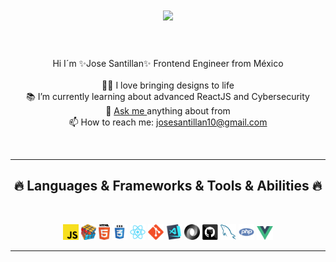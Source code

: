 <h1 align="center">
  <a href="https://git.io/typing-svg">
    <img src="https://readme-typing-svg.herokuapp.com?font=Fira+Code&color=%2336BCF7&duration=6000&center=true&vCenter=true&width=450&lines=Hello+everyone+%F0%9F%91%8B%F0%9F%91%8B;I%C2%B4m+Jos%C3%A9+Santill%C3%A1n+%F0%9F%A7%91%F0%9F%8F%BB+;A+passionate+FrontEnd+Engineer+%E2%9D%A4%EF%B8%8F%F0%9F%91%A8%E2%80%8D%F0%9F%8E%93;Enjoy+my+github++%F0%9F%91%A8%E2%80%8D%F0%9F%92%BB+" />
  </a>
</h1>

<p align="center"><br><br>
Hi I´m ✨Jose Santillan✨ Frontend Engineer from México
<br><br>
  👨‍💻 I love bringing designs to life <br>
  📚 I’m currently learning about advanced ReactJS and Cybersecurity <br>
  💬 <a target="_blank" href="https://api.whatsapp.com/send?phone=526771053138">Ask me <a/>anything about from <br>
  📫 How to reach me: <a href="mailto: josesantillan10@gmail.com">josesantillan10@gmail.com<a><br>
</p>
<br>

<hr>
<h2 align="center">🔥 Languages & Frameworks & Tools & Abilities 🔥</h2>
<br>
<p align="center">
    <code><img title="Javascript" height="25" src="./assets/javascript.svg"></code>
    <code><img title="Problem Solving" height="25" src="./assets/problemSolving.png"></code>
    <code><img title="HTML5" height="25" src="./assets/html5.svg"></code>
    <code><img title="CSS" height="25" src="./assets/css.svg"></code>
    <code><img title="React" height="25" src="./assets/react-original.svg"></code>
    <code><img title="Git" height="25" src="./assets/git-original.svg"></code>
    <code><img title="Visual Studio Code" height="25" src="./assets/vscode.png"></code>
    <code><img title="JSON" height="25" src="./assets/json.svg"></code>
    <code><img title="GitHub" height="25" src="./assets/github.svg"></code>
    <code><img title="MySQL" height="25" src="./assets/mysql.svg"></code>
    <code><img title="PHP" height="25" src="./assets/php.svg"></code>
    <code><img title="VueJS" height="22" src="./assets/vuejs.png"></code>
</p>
<hr>
